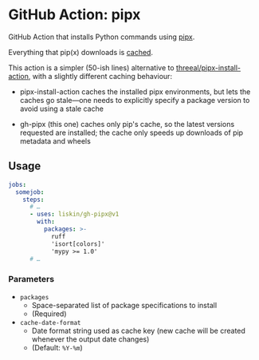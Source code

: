 # GitHub Action: pipx

GitHub Action that installs Python commands using [pipx](https://pipx.pypa.io/).

Everything that pip(x) downloads is
[cached](https://docs.github.com/en/actions/using-workflows/caching-dependencies-to-speed-up-workflows).

This action is a simpler (50-ish lines) alternative to
[threeal/pipx-install-action](https://github.com/threeal/pipx-install-action),
with a slightly different caching behaviour:

* pipx-install-action caches the installed pipx environments, but lets the
  caches go stale—one needs to explicitly specify a package version to avoid
  using a stale cache

* gh-pipx (this one) caches only pip's cache, so the latest versions requested
  are installed; the cache only speeds up downloads of pip metadata and wheels

## Usage

```yaml
jobs:
  somejob:
    steps:
      # …
      - uses: liskin/gh-pipx@v1
        with:
          packages: >-
            ruff
            'isort[colors]'
            'mypy >= 1.0'
      # …
```

### Parameters

* `packages`
    * Space-separated list of package specifications to install
    * (Required)
* `cache-date-format`
    * Date format string used as cache key (new cache will be created whenever
      the output date changes)
    * (Default: `%Y-%m`)
